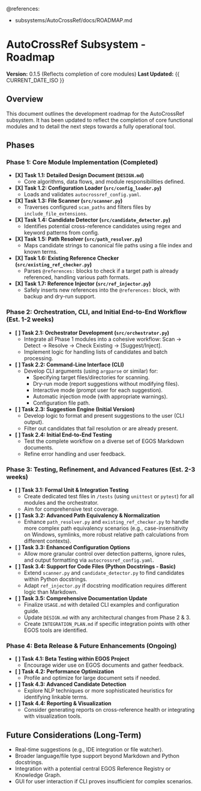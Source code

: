 @references:
  - subsystems/AutoCrossRef/docs/ROADMAP.md

# AutoCrossRef Subsystem - Roadmap

**Version:** 0.1.5 (Reflects completion of core modules)
**Last Updated:** {{ CURRENT_DATE_ISO }}

## Overview

This document outlines the development roadmap for the AutoCrossRef subsystem. It has been updated to reflect the completion of core functional modules and to detail the next steps towards a fully operational tool.

## Phases

### Phase 1: Core Module Implementation (Completed)

- **[X] Task 1.1: Detailed Design Document (`DESIGN.md`)**
  - Core algorithms, data flows, and module responsibilities defined.
- **[X] Task 1.2: Configuration Loader (`src/config_loader.py`)**
  - Loads and validates `autocrossref_config.yaml`.
- **[X] Task 1.3: File Scanner (`src/scanner.py`)**
  - Traverses configured `scan_paths` and filters files by `include_file_extensions`.
- **[X] Task 1.4: Candidate Detector (`src/candidate_detector.py`)**
  - Identifies potential cross-reference candidates using regex and keyword patterns from config.
- **[X] Task 1.5: Path Resolver (`src/path_resolver.py`)**
  - Maps candidate strings to canonical file paths using a file index and known terms.
- **[X] Task 1.6: Existing Reference Checker (`src/existing_ref_checker.py`)**
  - Parses `@references:` blocks to check if a target path is already referenced, handling various path formats.
- **[X] Task 1.7: Reference Injector (`src/ref_injector.py`)**
  - Safely inserts new references into the `@references:` block, with backup and dry-run support.

### Phase 2: Orchestration, CLI, and Initial End-to-End Workflow (Est. 1-2 weeks)

- **[ ] Task 2.1: Orchestrator Development (`src/orchestrator.py`)**
  - Integrate all Phase 1 modules into a cohesive workflow: Scan -> Detect -> Resolve -> Check Existing -> [Suggest/Inject].
  - Implement logic for handling lists of candidates and batch processing.
- **[ ] Task 2.2: Command-Line Interface (CLI)**
  - Develop CLI arguments (using `argparse` or similar) for:
    - Specifying target files/directories for scanning.
    - Dry-run mode (report suggestions without modifying files).
    - Interactive mode (prompt user for each suggestion).
    - Automatic injection mode (with appropriate warnings).
    - Configuration file path.
- **[ ] Task 2.3: Suggestion Engine (Initial Version)**
  - Develop logic to format and present suggestions to the user (CLI output).
  - Filter out candidates that fail resolution or are already present.
- **[ ] Task 2.4: Initial End-to-End Testing**
  - Test the complete workflow on a diverse set of EGOS Markdown documents.
  - Refine error handling and user feedback.

### Phase 3: Testing, Refinement, and Advanced Features (Est. 2-3 weeks)

- **[ ] Task 3.1: Formal Unit & Integration Testing**
  - Create dedicated test files in `/tests` (using `unittest` or `pytest`) for all modules and the orchestrator.
  - Aim for comprehensive test coverage.
- **[ ] Task 3.2: Advanced Path Equivalency & Normalization**
  - Enhance `path_resolver.py` and `existing_ref_checker.py` to handle more complex path equivalency scenarios (e.g., case-insensitivity on Windows, symlinks, more robust relative path calculations from different contexts).
- **[ ] Task 3.3: Enhanced Configuration Options**
  - Allow more granular control over detection patterns, ignore rules, and output formatting via `autocrossref_config.yaml`.
- **[ ] Task 3.4: Support for Code Files (Python Docstrings - Basic)**
  - Extend `scanner.py` and `candidate_detector.py` to find candidates within Python docstrings.
  - Adapt `ref_injector.py` if docstring modification requires different logic than Markdown.
- **[ ] Task 3.5: Comprehensive Documentation Update**
  - Finalize `USAGE.md` with detailed CLI examples and configuration guide.
  - Update `DESIGN.md` with any architectural changes from Phase 2 & 3.
  - Create `INTEGRATION_PLAN.md` if specific integration points with other EGOS tools are identified.

### Phase 4: Beta Release & Future Enhancements (Ongoing)

- **[ ] Task 4.1: Beta Testing within EGOS Project**
  - Encourage wider use on EGOS documents and gather feedback.
- **[ ] Task 4.2: Performance Optimization**
  - Profile and optimize for large document sets if needed.
- **[ ] Task 4.3: Advanced Candidate Detection**
  - Explore NLP techniques or more sophisticated heuristics for identifying linkable terms.
- **[ ] Task 4.4: Reporting & Visualization**
  - Consider generating reports on cross-reference health or integrating with visualization tools.

## Future Considerations (Long-Term)

- Real-time suggestions (e.g., IDE integration or file watcher).
- Broader language/file type support beyond Markdown and Python docstrings.
- Integration with a potential central EGOS Reference Registry or Knowledge Graph.
- GUI for user interaction if CLI proves insufficient for complex scenarios.